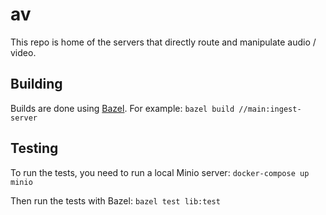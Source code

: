 # av

This repo is home of the servers that directly route and manipulate audio / video.

## Building

Builds are done using [Bazel](https://bazel.build/). For example: `bazel build //main:ingest-server`

## Testing

To run the tests, you need to run a local Minio server: `docker-compose up minio`

Then run the tests with Bazel: `bazel test lib:test`
